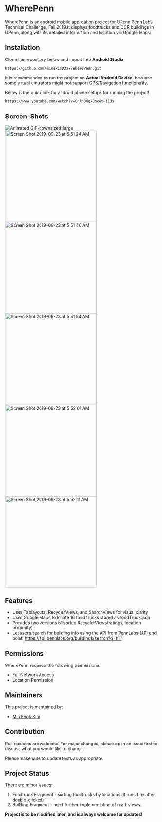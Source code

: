 # WherePenn
WherePenn is an android mobile application project for UPenn Penn Labs Technical Challenge, Fall 2019.It displays foodtrucks and OCR buildings in UPenn, along with its detailed information and location via Google Maps.

## Installation
Clone the repository below and import into **Android Studio**

```bash
https://github.com/minskim0327/WherePenn.git
```

It is recommended to run the project on **Actual Android Device**, becuase some virtual emulators might not support GPS/Navigation functionality.

Below is the quick link for android phone setups for running the project!

```bash
https://www.youtube.com/watch?v=CnAnOXqxQsc&t=113s
```
## Screen-Shots
![Animated GIF-downsized_large](https://user-images.githubusercontent.com/51442256/65445457-4295f180-de00-11e9-8057-566bf8c63767.gif)
<img width="300" alt="Screen Shot 2019-09-23 at 5 51 24 AM" src="https://user-images.githubusercontent.com/51442256/65416662-60466500-ddc6-11e9-93d9-9289046636d4.png">
<img width="300" alt="Screen Shot 2019-09-23 at 5 51 46 AM" src="https://user-images.githubusercontent.com/51442256/65416706-76ecbc00-ddc6-11e9-80c9-4f39dd99c3e7.png">
<img width="300" alt="Screen Shot 2019-09-23 at 5 51 54 AM" src="https://user-images.githubusercontent.com/51442256/65416722-7ce29d00-ddc6-11e9-8a8b-b11d18915f3d.png">
<img width="300" alt="Screen Shot 2019-09-23 at 5 52 01 AM" src="https://user-images.githubusercontent.com/51442256/65416730-80762400-ddc6-11e9-879d-c16753fea352.png">
<img width="300" alt="Screen Shot 2019-09-23 at 5 52 11 AM" src="https://user-images.githubusercontent.com/51442256/65416736-823fe780-ddc6-11e9-9666-1e0fabcf9433.png">


## Features
- Uses Tablayouts, RecyclerViews, and SearchViews for visual clarity
- Uses Google Maps to locate 16 food trucks stored as foodTruck.json
- Provides two versions of sorted RecyclerViews(ratings, location proximity)
- Let users search for building info using the API from PennLabs (API end point: https://api.pennlabs.org/buildings/search?q=hill)

## Permissions
WherePenn requires the following permissions:
- Full Network Access
- Location Permission

## Maintainers
This project is mantained by:
* [Min Seok Kim](http://github.com/minskim0327)


## Contribution
Pull requests are welcome. For major changes, please open an issue first to discuss what you would like to change.

Please make sure to update tests as appropriate.

## Project Status
There are minor issues:
1. Foodtruck Fragment - sorting foodtrucks by locations (it runs fine after double-clicked)
2. Building Fragment - need further implementation of road-views.

**Project is to be modified later, and is always welcome for updates!**
